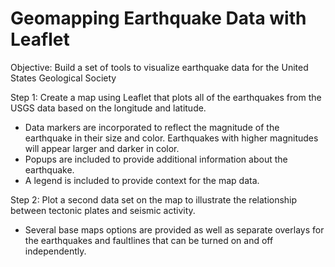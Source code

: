 # Geomapping Earthquake Data with Leaflet

Objective:  Build a set of tools to visualize earthquake data for the United States Geological Society

Step 1:  Create a map using Leaflet that plots all of the earthquakes from the USGS data based on the longitude and latitude.
* Data markers are incorporated to reflect the magnitude of the earthquake in their size and color. Earthquakes with higher magnitudes will appear larger and darker in color.
* Popups are included to provide additional information about the earthquake.
* A legend is included to provide context for the map data.


Step 2:  Plot a second data set on the map to illustrate the relationship between tectonic plates and seismic activity. 
* Several base maps options are provided as well as separate overlays for the earthquakes and faultlines that can be turned on and off independently.
